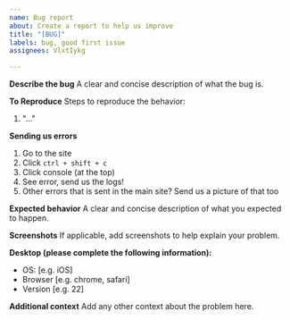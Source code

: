 ```yaml
---
name: Bug report
about: Create a report to help us improve
title: "[BUG]"
labels: bug, good first issue
assignees: VlxtIykg

---
```


**Describe the bug**
A clear and concise description of what the bug is.

**To Reproduce**
Steps to reproduce the behavior:
1. "..."

**Sending us errors**
1. Go to the site
2. Click `ctrl + shift + c` 
3. Click console (at the top)
4. See error, send us the logs!
5. Other errors that is sent in the main site? Send us a picture of that too

**Expected behavior**
A clear and concise description of what you expected to happen.

**Screenshots**
If applicable, add screenshots to help explain your problem.

**Desktop (please complete the following information):**
 - OS: [e.g. iOS]
 - Browser [e.g. chrome, safari]
 - Version [e.g. 22]

**Additional context**
Add any other context about the problem here.
